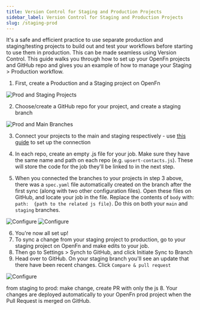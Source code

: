 ```yaml
---
title: Version Control for Staging and Production Projects
sidebar_label: Version Control for Staging and Production Projects
slug: /staging-prod
---
```


It's a safe and efficient practice to use separate production and staging/testing projects to build out and test your workflows before starting to use them in production. This can be made seamless using Version Control. This guide walks you through how to set up your OpenFn projects and GitHub repo and gives you an example of how to manage your Staging > Production workflow. 

1. First, create a Production and a Staging project on OpenFn

![Prod and Staging Projects](/img/openfn_prod_staging.png)

2. Choose/create a GitHub repo for your project, and create a staging branch

![Prod and Main Branches](/img/staging_prod_branches_gh.png)

3. Connect your projects to the main and staging respectively - use [this guide](../manage-projects/link-to-gh.md) to set up the connection 
4. In each repo, create an empty .js file for your job. Make sure they have the same name and path on each repo (e.g. `upsert-contacts.js`). These will store the code for the job they'll be linked to in the next step.

5. When you connected the branches to your projects in step 3 above, there was a `spec.yaml` file automatically created on the branch after the first sync (along with two other configuration files). Open these files on GitHub, and locate your job in the file. Replace the contents of `body` with: `path:  {path to the related js file}`. Do this on both your `main` and `staging` branches.

![Configure](/img/path_main.png)
![Configure](/img/path_staging.png)

6. You're now all set up!  
7. To sync a change from your staging project to production, go to your staging project on OpenFn and make edits to your job.
8. Then go to Settings > Synch to GitHub, and click Initiate Sync to Branch
9. Head over to GitHub. On your staging branch you'll see an update that there have been recent changes. Click `Compare & pull request`

![Configure](/img/staging_pushes.png)

 from staging to prod: make change, create PR with only the js
8. Your changes are deployed automatically to your OpenFn prod project when the Pull Request is merged on GitHub.